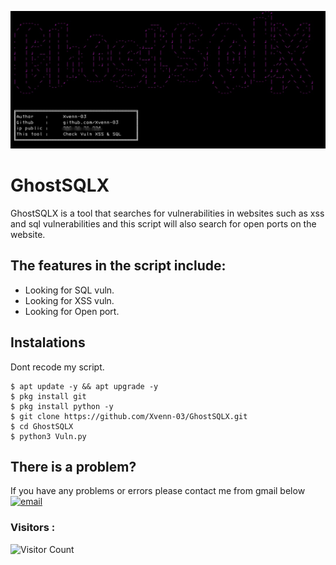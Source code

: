 ![GhostSQLX](Screenshot.jpg)
# GhostSQLX
GhostSQLX is a tool that searches for vulnerabilities in websites such as xss and sql vulnerabilities and this script will also search for open ports on the website. 

## The features in the script include: 
- Looking for SQL vuln.
- Looking for XSS vuln.
- Looking for Open port.

## Instalations
Dont recode my script.
```
$ apt update -y && apt upgrade -y
$ pkg install git
$ pkg install python -y
$ git clone https://github.com/Xvenn-03/GhostSQLX.git
$ cd GhostSQLX
$ python3 Vuln.py
```
## There is a problem?
If you have any problems or errors please contact me from gmail below
[![email](https://img.shields.io/badge/Email-D14836?logo=gmail&logoColor=white)](mailto:xynnxploit941@gmail.com) 

### Visitors :
![Visitor Count](https://profile-counter.glitch.me/Xvenn-03/count.svg)
